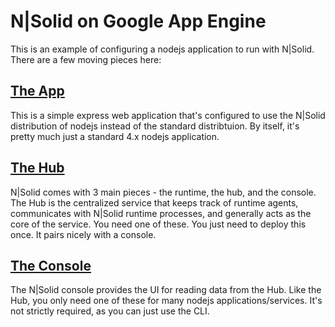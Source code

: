# N|Solid on Google App Engine

This is an example of configuring a nodejs application to run with N|Solid.  There are a few moving pieces here:

## [The App](/app)
This is a simple express web application that's configured to use the N|Solid distribution of nodejs instead of the standard distribtuion.  By itself, it's pretty much just a standard 4.x nodejs application.  

## [The Hub](/hub)
N|Solid comes with 3 main pieces - the runtime, the hub, and the console.  The Hub is the centralized service that keeps track of runtime agents, communicates with N|Solid runtime processes, and generally acts as the core of the service.  You need one of these.  You just need to deploy this once.  It pairs nicely with a console.

## [The Console](/console)
The N|Solid console provides the UI for reading data from the Hub.  Like the Hub, you only need one of these for many nodejs applications/services.  It's not strictly required, as you can just use the CLI.  